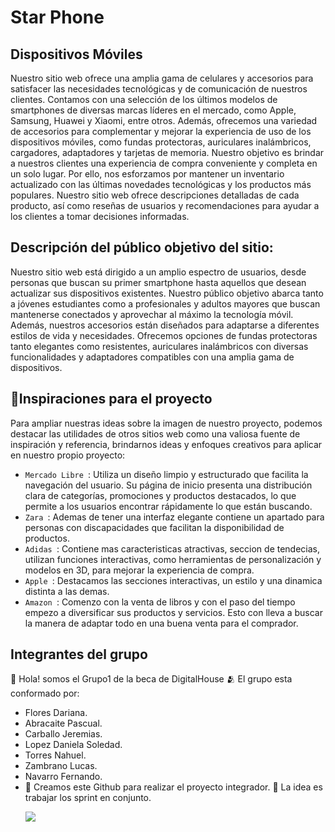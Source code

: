 # Star Phone
##  Dispositivos Móviles
Nuestro sitio web ofrece una amplia gama de celulares y accesorios para satisfacer las necesidades tecnológicas y de comunicación de nuestros clientes. Contamos con una selección de los últimos modelos de smartphones de diversas marcas líderes en el mercado, como Apple, Samsung, Huawei y Xiaomi, entre otros. Además, ofrecemos una variedad de accesorios para complementar y mejorar la experiencia de uso de los dispositivos móviles, como fundas protectoras, auriculares inalámbricos, cargadores, adaptadores y tarjetas de memoria.
Nuestro objetivo es brindar a nuestros clientes una experiencia de compra conveniente y completa en un solo lugar. Por ello, nos esforzamos por mantener un inventario actualizado con las últimas novedades tecnológicas y los productos más populares. Nuestro sitio web ofrece descripciones detalladas de cada producto, así como reseñas de usuarios y recomendaciones para ayudar a los clientes a tomar decisiones informadas.
## Descripción del público objetivo del sitio:
Nuestro sitio web está dirigido a un amplio espectro de usuarios, desde personas que buscan su primer smartphone hasta aquellos que desean actualizar sus dispositivos existentes. Nuestro público objetivo abarca tanto a jóvenes estudiantes como a profesionales y adultos mayores que buscan mantenerse conectados y aprovechar al máximo la tecnología móvil.
Además, nuestros accesorios están diseñados para adaptarse a diferentes estilos de vida y necesidades. Ofrecemos opciones de fundas protectoras tanto elegantes como resistentes, auriculares inalámbricos con diversas funcionalidades y adaptadores compatibles con una amplia gama de dispositivos.
## 🔨Inspiraciones para el proyecto 
Para ampliar nuestras ideas sobre la imagen de nuestro proyecto, podemos destacar las utilidades de otros sitios web como una valiosa fuente de inspiración y referencia, brindarnos ideas y enfoques creativos para aplicar en nuestro propio proyecto:
- `Mercado Libre `: Utiliza un diseño limpio y estructurado que facilita la navegación del usuario. Su página de inicio presenta una distribución clara de categorías, promociones y productos destacados, lo que permite a los usuarios encontrar rápidamente lo que están buscando.
- `Zara `: Ademas de tener una interfaz elegante contiene un apartado para personas con discapacidades que facilitan la disponibilidad de productos.
- `Adidas `: Contiene mas caracteristicas atractivas, seccion de tendecias, utilizan funciones interactivas, como herramientas de personalización y modelos en 3D, para mejorar la experiencia de compra.
- `Apple `: Destacamos las secciones interactivas, un estilo y una dinamica distinta a las demas.
- `Amazon `: Comenzo con la venta de libros y con el paso del tiempo empezo a diversificar sus productos y servicios. Esto con lleva a buscar la manera de adaptar todo en una buena venta para el comprador.
## Integrantes del grupo
  👋 Hola! somos el Grupo1 de la beca de DigitalHouse
 🫂 El grupo esta conformado por:
- Flores Dariana.
- Abracaite Pascual.
- Carballo Jeremias.
- Lopez Daniela Soledad.
- Torres Nahuel.
- Zambrano Lucas.
- Navarro Fernando.
- 🌱 Creamos este Github para realizar el proyecto integrador. 💞️ La idea es trabajar los sprint en conjunto.
  <p align="left">
   <img src="https://img.shields.io/badge/PROYECTO-EN%20DESAROLLO-green">
   </p>
